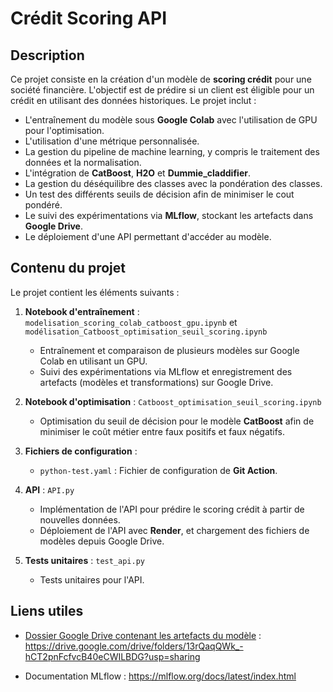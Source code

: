 # Crédit Scoring API

## Description

Ce projet consiste en la création d'un modèle de **scoring crédit** pour une société financière. L'objectif est de prédire si un client est éligible pour un crédit en utilisant des données historiques. Le projet inclut :

- L'entraînement du modèle sous **Google Colab** avec l'utilisation de GPU pour l'optimisation.
- L'utilisation d'une métrique personnalisée.
- La gestion du pipeline de machine learning, y compris le traitement des données et la normalisation.
- L'intégration de **CatBoost**, **H2O** et **Dummie_claddifier**.
- La gestion du déséquilibre des classes avec  la pondération des classes.
- Un test des différents seuils de décision afin de minimiser le cout pondéré.
- Le suivi des expérimentations via **MLflow**, stockant les artefacts dans **Google Drive**.
- Le déploiement d'une API permettant d'accéder au modèle.

## Contenu du projet

Le projet contient les éléments suivants :

1. **Notebook d'entraînement** : `modelisation_scoring_colab_catboost_gpu.ipynb` et `modélisation_Catboost_optimisation_seuil_scoring.ipynb`
   - Entraînement et comparaison de plusieurs modèles sur Google Colab en utilisant un GPU.
   - Suivi des expérimentations via MLflow et enregistrement des artefacts (modèles et transformations) sur Google Drive.

2. **Notebook d'optimisation** : `Catboost_optimisation_seuil_scoring.ipynb`
   - Optimisation du seuil de décision pour le modèle **CatBoost** afin de minimiser le coût métier entre faux positifs et faux négatifs.

3. **Fichiers de configuration** :
   - `python-test.yaml` : Fichier de configuration de **Git Action**.

4. **API** : `API.py`
   - Implémentation de l'API pour prédire le scoring crédit à partir de nouvelles données.
   - Déploiement de l'API avec **Render**, et chargement des fichiers de modèles depuis Google Drive.

5. **Tests unitaires** : `test_api.py`
   - Tests unitaires pour l'API.

## Liens utiles

- [Dossier Google Drive contenant les artefacts du modèle](hhttps://drive.google.com/drive/folders/13rQaqQWk_-hCT2pnFcfvcB40eCWILBDG?usp=sharing) : https://drive.google.com/drive/folders/13rQaqQWk_-hCT2pnFcfvcB40eCWILBDG?usp=sharing

- Documentation MLflow : https://mlflow.org/docs/latest/index.html




